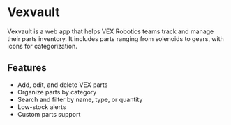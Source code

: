 # Vexvault
Vexvault is a web app that helps VEX Robotics teams track and manage their parts inventory. It includes parts ranging from solenoids to gears, with icons for categorization.

## Features
- Add, edit, and delete VEX parts
- Organize parts by category
- Search and filter by name, type, or quantity
- Low-stock alerts
- Custom parts support



